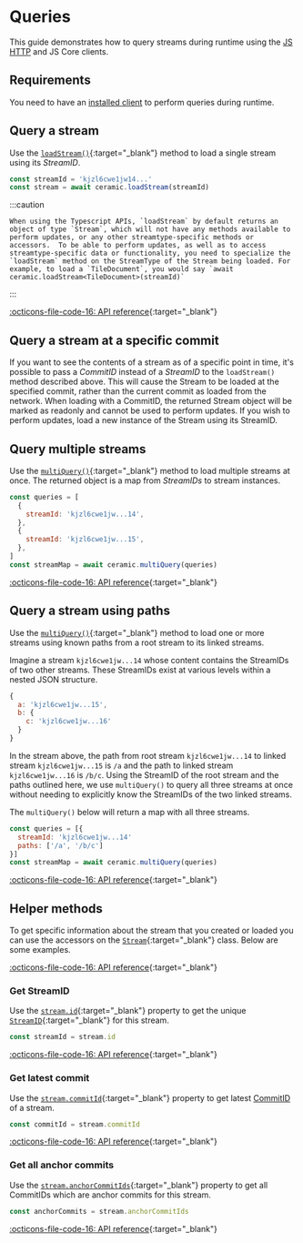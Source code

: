 # Queries

This guide demonstrates how to query streams during runtime using the [JS HTTP](./ceramic-http.md) and JS Core clients.

## **Requirements**

You need to have an [installed client](./ceramic-http.md) to perform queries during runtime.

## **Query a stream**

Use the [`loadStream()`](https://developers.ceramic.network/reference/typescript/interfaces/_ceramicnetwork_common.ceramicapi-1.html#loadstream){:target="\_blank"} method to load a single stream using its _StreamID_.

```javascript
const streamId = 'kjzl6cwe1jw14...'
const stream = await ceramic.loadStream(streamId)
```

:::caution 

    When using the Typescript APIs, `loadStream` by default returns an object of type `Stream`, which will not have any methods available to perform updates, or any other streamtype-specific methods or accessors.  To be able to perform updates, as well as to access streamtype-specific data or functionality, you need to specialize the `loadStream` method on the StreamType of the Stream being loaded. For example, to load a `TileDocument`, you would say `await ceramic.loadStream<TileDocument>(streamId)`
:::

[:octicons-file-code-16: API reference](https://developers.ceramic.network/reference/typescript/interfaces/_ceramicnetwork_common.ceramicapi-1.html#loadstream){:target="\_blank"}

## **Query a stream at a specific commit**

If you want to see the contents of a stream as of a specific point in time, it's possible to pass a _CommitID_ instead of a _StreamID_ to the `loadStream()` method described above. This will cause the Stream to be loaded at the specified commit, rather than the current commit as loaded from the network. When loading with a CommitID, the returned Stream object will be marked as readonly and cannot be used to perform updates. If you wish to perform updates, load a new instance of the Stream using its StreamID.

## **Query multiple streams**

Use the [`multiQuery()`](https://developers.ceramic.network/reference/typescript/interfaces/_ceramicnetwork_common.ceramicapi-1.html#multiquery){:target="\_blank"} method to load multiple streams at once. The returned object is a map from _StreamIDs_ to stream instances.

```javascript
const queries = [
  {
    streamId: 'kjzl6cwe1jw...14',
  },
  {
    streamId: 'kjzl6cwe1jw...15',
  },
]
const streamMap = await ceramic.multiQuery(queries)
```

[:octicons-file-code-16: API reference](https://developers.ceramic.network/reference/typescript/interfaces/_ceramicnetwork_common.ceramicapi-1.html#multiquery){:target="\_blank"}

## **Query a stream using paths**

Use the [`multiQuery()`](https://developers.ceramic.network/reference/typescript/interfaces/_ceramicnetwork_common.ceramicapi-1.html#multiquery){:target="\_blank"} method to load one or more streams using known paths from a root stream to its linked streams.

Imagine a stream `kjzl6cwe1jw...14` whose content contains the StreamIDs of two other streams. These StreamIDs exist at various levels within a nested JSON structure.

```javascript
{
  a: 'kjzl6cwe1jw...15',
  b: {
    c: 'kjzl6cwe1jw...16'
  }
}
```

In the stream above, the path from root stream `kjzl6cwe1jw...14` to linked stream `kjzl6cwe1jw...15` is `/a` and the path to linked stream `kjzl6cwe1jw...16` is `/b/c`. Using the StreamID of the root stream and the paths outlined here, we use `multiQuery()` to query all three streams at once without needing to explicitly know the StreamIDs of the two linked streams.

The `multiQuery()` below will return a map with all three streams.

```javascript
const queries = [{
  streamId: 'kjzl6cwe1jw...14'
  paths: ['/a', '/b/c']
}]
const streamMap = await ceramic.multiQuery(queries)
```

[:octicons-file-code-16: API reference](https://developers.ceramic.network/reference/typescript/interfaces/_ceramicnetwork_common.ceramicapi-1.html#multiquery){:target="\_blank"}

## **Helper methods**

To get specific information about the stream that you created or loaded you can use the accessors on the [`Stream`](https://developers.ceramic.network/reference/typescript/classes/_ceramicnetwork_common.stream-1.html){:target="\_blank"} class. Below are some examples.

[:octicons-file-code-16: API reference](https://developers.ceramic.network/reference/typescript/classes/_ceramicnetwork_common.stream-1.html){:target="\_blank"}

### Get StreamID

Use the [`stream.id`](https://developers.ceramic.network/reference/typescript/classes/_ceramicnetwork_common.stream-1.html#id){:target="\_blank"} property to get the unique [`StreamID`](https://developers.ceramic.network/reference/typescript/classes/_ceramicnetwork_streamid.streamid-1.html){:target="\_blank"} for this stream.

```javascript
const streamId = stream.id
```

[:octicons-file-code-16: API reference](https://developers.ceramic.network/reference/typescript/classes/_ceramicnetwork_common.stream-1.html#id){:target="\_blank"}

### Get latest commit

Use the [`stream.commitId`](https://developers.ceramic.network/reference/typescript/classes/_ceramicnetwork_common.stream-1.html#commitid){:target="\_blank"} property to get latest [CommitID](https://developers.ceramic.network/reference/typescript/classes/_ceramicnetwork_streamid.commitid-1.html) of a stream.

```javascript
const commitId = stream.commitId
```

[:octicons-file-code-16: API reference](https://developers.ceramic.network/reference/typescript/classes/_ceramicnetwork_streamid.commitid-1.html){:target="\_blank"}

### Get all anchor commits

Use the [`stream.anchorCommitIds`](https://developers.ceramic.network/reference/typescript/classes/_ceramicnetwork_common.stream-1.html#anchorcommitids){:target="\_blank"} property to get all CommitIDs which are anchor commits for this stream.

```javascript
const anchorCommits = stream.anchorCommitIds
```

[:octicons-file-code-16: API reference](https://developers.ceramic.network/reference/typescript/classes/_ceramicnetwork_common.stream-1.html#anchorcommitids){:target="\_blank"}
